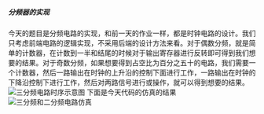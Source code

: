##### 分频器的实现
今天的题目是分频电路的实现，和前一天的作业一样，都是时钟电路的设计。我们只考虑前端电路的逻辑实现，不采用后端的设计方法来看。对于偶数分频，就是简单的计数器，在计数到一半和结尾的时候对于输出寄存器进行反转即可得到我们想要的结果。对于奇数分频，如果想要得到占空比为百分之五十的电路，我们需要一个计数器，然后一路输出在时钟的上升沿的控制下面进行工作，一路输出在时钟的下降沿控制下进行工作，然后对两路信号进行或操作，就可以得到想要的结果。
![三分频电路时序示意图]()
下面是今天代码的仿真的结果
![三分频和二分频电路仿真]()